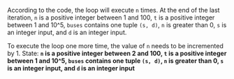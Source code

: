 According to the code, the loop will execute `n` times. At the end of the last iteration, `n` is a positive integer between 1 and 100, `t` is a positive integer between 1 and 10^5, `buses` contains one tuple `(s, d)`, `n` is greater than 0, `s` is an integer input, and `d` is an integer input. 

To execute the loop one more time, the value of `n` needs to be incremented by 1.
State: **`n` is a positive integer between 2 and 100, `t` is a positive integer between 1 and 10^5, `buses` contains one tuple `(s, d)`, `n` is greater than 0, `s` is an integer input, and `d` is an integer input**
